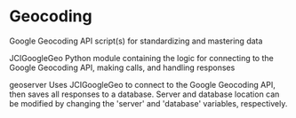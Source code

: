 # Geocoding
Google Geocoding API script(s) for standardizing and mastering data

JCIGoogleGeo
Python module containing the logic for connecting to the Google Geocoding API, making calls, and handling responses

geoserver
Uses JCIGoogleGeo to connect to the Google Geocoding API, then saves all responses to a database.  Server and database location can be modified by changing the 'server' and 'database' variables, respectively.
